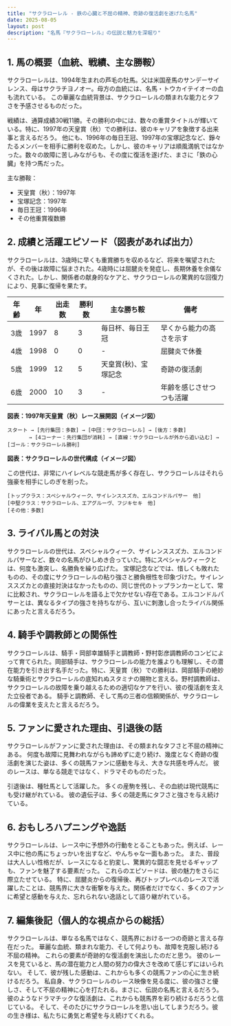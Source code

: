 ```yaml
---
title: "サクラローレル - 鉄の心臓と不屈の精神、奇跡の復活劇を遂げた名馬"
date: 2025-08-05
layout: post
description: "名馬『サクラローレル』の伝説と魅力を深堀り"
---
```


## 1. 馬の概要（血統、戦績、主な勝鞍）

サクラローレルは、1994年生まれの芦毛の牡馬。父は米国産馬のサンデーサイレンス、母はサクラチヨノオー。母方の血統には、名馬・トウカイテイオーの血も流れている。  この華麗な血統背景は、サクラローレルの類まれな能力とタフさを予感させるものだった。

戦績は、通算成績30戦11勝。その勝利の中には、数々の重賞タイトルが輝いている。特に、1997年の天皇賞（秋）での勝利は、彼のキャリアを象徴する出来事と言えるだろう。  他にも、1996年の毎日王冠、1997年の宝塚記念など、錚々たるメンバーを相手に勝利を収めた。しかし、彼のキャリアは順風満帆ではなかった。数々の故障に苦しみながらも、その度に復活を遂げた、まさに「鉄の心臓」を持つ馬だった。

主な勝鞍：

* 天皇賞（秋）：1997年
* 宝塚記念：1997年
* 毎日王冠：1996年
* その他重賞複数勝


## 2. 成績と活躍エピソード（図表があれば出力）

サクラローレルは、3歳時に早くも重賞勝ちを収めるなど、将来を嘱望されたが、その後は故障に悩まされた。4歳時には屈腱炎を発症し、長期休養を余儀なくされた。しかし、関係者の献身的なケアと、サクラローレルの驚異的な回復力により、見事に復帰を果たす。

| 年齢 | 年 | 出走数 | 勝利数 | 主な勝ち鞍 | 備考 |
|---|---|---|---|---|---|
| 3歳 | 1997 | 8 | 3 |  毎日杯、毎日王冠 |  早くから能力の高さを示す |
| 4歳 | 1998 | 0 | 0 |  -  | 屈腱炎で休養 |
| 5歳 | 1999 | 12 | 5 | 天皇賞(秋)、宝塚記念 |  奇跡の復活劇 |
| 6歳 | 2000 | 10 | 3 |  - |  年齢を感じさせつつも活躍 |


**図表：1997年天皇賞（秋）レース展開図（イメージ図）**

```
スタート → [先行集団：多数] → [中団：サクラローレル] → [後方：多数]
       → [4コーナー：先行集団が消耗] → [直線：サクラローレルが外から追い込む] → [ゴール：サクラローレル勝利]
```

**図表：サクラローレルの世代構成（イメージ図）**

この世代は、非常にハイレベルな競走馬が多く存在し、サクラローレルはそれら強豪を相手にしのぎを削った。

```
[トップクラス：スペシャルウィーク、サイレンススズカ、エルコンドルパサー　他]
[中堅クラス：サクラローレル、エアグルーヴ、フジキセキ　他]
[その他：多数]
```


## 3. ライバル馬との対決

サクラローレルの世代は、スペシャルウィーク、サイレンススズカ、エルコンドルパサーなど、数々の名馬がひしめき合っていた。特にスペシャルウィークとは、何度も激突し、名勝負を繰り広げた。  宝塚記念などでは、惜しくも敗れたものの、その度にサクラローレルの粘り強さと勝負根性を印象づけた。サイレンススズカとの直接対決はなかったものの、同じ世代のトップランカーとして、常に比較され、サクラローレルを語る上で欠かせない存在である。エルコンドルパサーとは、異なるタイプの強さを持ちながら、互いに刺激し合ったライバル関係にあったと言えるだろう。


## 4. 騎手や調教師との関係性

サクラローレルは、騎手・岡部幸雄騎手と調教師・野村彰彦調教師のコンビによって育てられた。岡部騎手は、サクラローレルの能力を誰よりも理解し、その潜在能力を引き出す名手だった。特に、天皇賞（秋）での勝利は、岡部騎手の絶妙な騎乗術とサクラローレルの底知れぬスタミナの賜物と言える。野村調教師は、サクラローレルの故障を乗り越えるための適切なケアを行い、彼の復活劇を支えた立役者である。  騎手と調教師、そして馬の三者の信頼関係が、サクラローレルの偉業を支えたと言えるだろう。


## 5. ファンに愛された理由、引退後の話

サクラローレルがファンに愛された理由は、その類まれなタフさと不屈の精神にある。  何度も故障に見舞われながらも諦めずに走り続け、幾度となく奇跡の復活劇を演じた姿は、多くの競馬ファンに感動を与え、大きな共感を呼んだ。  彼のレースは、単なる競走ではなく、ドラマそのものだった。

引退後は、種牡馬として活躍した。  多くの産駒を残し、その血統は現代競馬にも受け継がれている。  彼の遺伝子は、多くの競走馬にタフさと強さを与え続けている。


## 6. おもしろハプニングや逸話

サクラローレルは、レース中に予想外の行動をとることもあった。例えば、レース中に他の馬にちょっかいを出すなど、やんちゃな一面もあった。  また、普段は大人しい性格だが、レースになると豹変し、驚異的な闘志を見せるギャップも、ファンを魅了する要素だった。  これらのエピソードは、彼の魅力をさらに際立たせている。  特に、屈腱炎からの復帰後、再びトップレベルのレースで活躍したことは、競馬界に大きな衝撃を与えた。関係者だけでなく、多くのファンに希望と感動を与えた、忘れられない逸話として語り継がれている。


## 7. 編集後記（個人的な視点からの総括）

サクラローレルは、単なる名馬ではなく、競馬界における一つの奇跡と言える存在だった。  華麗な血統、類まれな能力、そして何よりも、故障を克服し続ける不屈の精神。  これらの要素が奇跡的な復活劇を演出したのだと思う。  彼のレースを見ていると、馬の潜在能力と人間の努力の偉大さを改めて感じずにはいられない。  そして、彼が残した感動は、これからも多くの競馬ファンの心に生き続けるだろう。  私自身、サクラローレルのレース映像を見る度に、彼の強さと優しさ、そして不屈の精神に心を打たれる。まさに、伝説の名馬と言えるだろう。  彼のようなドラマチックな復活劇は、これからも競馬界を彩り続けるだろうと信じている。  そして、そのたびにサクラローレルを思い出してしまうだろう。彼の生き様は、私たちに勇気と希望を与え続けてくれる。
